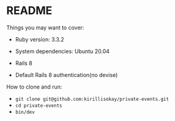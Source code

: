 # README

Things you may want to cover:

* Ruby version: 3.3.2

* System dependencies: Ubuntu 20.04

* Rails 8

* Default Rails 8 authentication(no devise)

How to clone and run:
* `git clone git@github.com:kirillisokay/private-events.git`
* `cd private-events`
* `bin/dev`